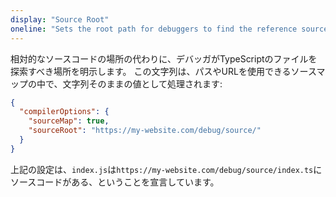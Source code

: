 ```yaml
---
display: "Source Root"
oneline: "Sets the root path for debuggers to find the reference source code"
---
```


相対的なソースコードの場所の代わりに、デバッガがTypeScriptのファイルを探索すべき場所を明示します。
この文字列は、パスやURLを使用できるソースマップの中で、文字列そのままの値として処理されます:

```json
{
  "compilerOptions": {
    "sourceMap": true,
    "sourceRoot": "https://my-website.com/debug/source/"
  }
}
```

上記の設定は、`index.js`は`https://my-website.com/debug/source/index.ts`にソースコードがある、ということを宣言しています。
